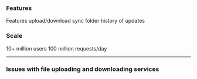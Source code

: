 ### Features
Features
upload/download
sync folder
history of updates

### Scale
10+ million users
100 million requests/day
 
---

### Issues with file uploading and downloading services


